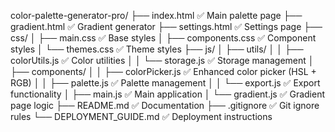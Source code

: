 color-palette-generator-pro/
├── index.html              ✅ Main palette page
├── gradient.html           ✅ Gradient generator
├── settings.html           ✅ Settings page
├── css/
│   ├── main.css           ✅ Base styles
│   ├── components.css     ✅ Component styles
│   └── themes.css         ✅ Theme styles
├── js/
│   ├── utils/
│   │   ├── colorUtils.js  ✅ Color utilities
│   │   └── storage.js     ✅ Storage management
│   ├── components/
│   │   ├── colorPicker.js ✅ Enhanced color picker (HSL + RGB)
│   │   ├── palette.js     ✅ Palette management
│   │   └── export.js      ✅ Export functionality
│   ├── main.js            ✅ Main application
│   └── gradient.js        ✅ Gradient page logic
├── README.md               ✅ Documentation
├── .gitignore             ✅ Git ignore rules
└── DEPLOYMENT_GUIDE.md    ✅ Deployment instructions
